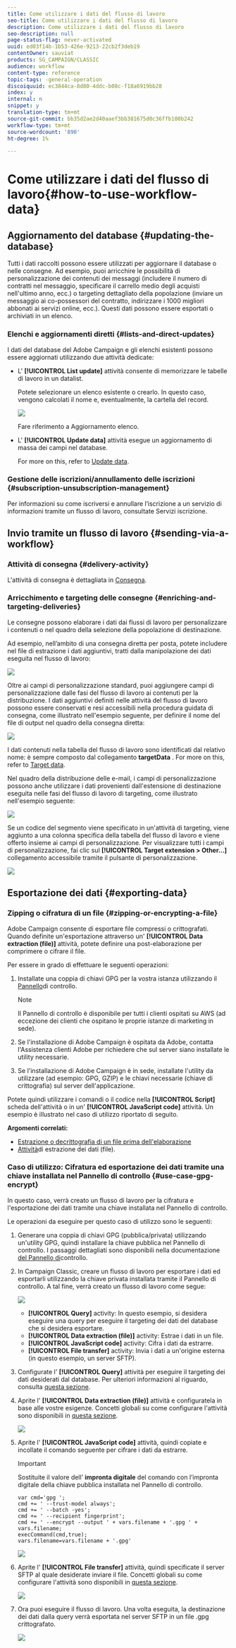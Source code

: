 ```yaml
---
title: Come utilizzare i dati del flusso di lavoro
seo-title: Come utilizzare i dati del flusso di lavoro
description: Come utilizzare i dati del flusso di lavoro
seo-description: null
page-status-flag: never-activated
uuid: ed03f14b-1b53-426e-9213-22cb2f3deb19
contentOwner: sauviat
products: SG_CAMPAIGN/CLASSIC
audience: workflow
content-type: reference
topic-tags: -general-operation
discoiquuid: ec3844ca-8d80-4ddc-b08c-f18a6919bb28
index: y
internal: n
snippet: y
translation-type: tm+mt
source-git-commit: bb35d2ae2d40aaef3bb381675d0c36ffb100b242
workflow-type: tm+mt
source-wordcount: '890'
ht-degree: 1%

---
```



# Come utilizzare i dati del flusso di lavoro{#how-to-use-workflow-data}

## Aggiornamento del database {#updating-the-database}

Tutti i dati raccolti possono essere utilizzati per aggiornare il database o nelle consegne. Ad esempio, puoi arricchire le possibilità di personalizzazione dei contenuti dei messaggi (includere il numero di contratti nel messaggio, specificare il carrello medio degli acquisti nell&#39;ultimo anno, ecc.) o targeting dettagliato della popolazione (inviare un messaggio ai co-possessori del contratto, indirizzare i 1000 migliori abbonati ai servizi online, ecc.). Questi dati possono essere esportati o archiviati in un elenco.

### Elenchi e aggiornamenti diretti {#lists-and-direct-updates}

I dati del database del Adobe Campaign  e gli elenchi esistenti possono essere aggiornati utilizzando due attività dedicate:

* L&#39; **[!UICONTROL List update]** attività consente di memorizzare le tabelle di lavoro in un datalist.

   Potete selezionare un elenco esistente o crearlo. In questo caso, vengono calcolati il nome e, eventualmente, la cartella del record.

   ![](assets/s_user_create_list.png)

   Fare riferimento a Aggiornamento [](../../workflow/using/list-update.md)elenco.

* L&#39; **[!UICONTROL Update data]** attività esegue un aggiornamento di massa dei campi nel database.

   For more on this, refer to [Update data](../../workflow/using/update-data.md).

### Gestione delle iscrizioni/annullamento delle iscrizioni {#subscription-unsubscription-management}

Per informazioni su come iscriversi e annullare l’iscrizione a un servizio di informazioni tramite un flusso di lavoro, consultate Servizi [](../../workflow/using/subscription-services.md)iscrizione.

## Invio tramite un flusso di lavoro {#sending-via-a-workflow}

### Attività di consegna {#delivery-activity}

L&#39;attività di consegna è dettagliata in [Consegna](../../workflow/using/delivery.md).

### Arricchimento e targeting delle consegne {#enriching-and-targeting-deliveries}

Le consegne possono elaborare i dati dai flussi di lavoro per personalizzare i contenuti o nel quadro della selezione della popolazione di destinazione.

Ad esempio, nell’ambito di una consegna diretta per posta, potete includere nel file di estrazione i dati aggiuntivi, tratti dalla manipolazione dei dati eseguita nel flusso di lavoro:

![](assets/s_advuser_add_data_postal_mail.png)

Oltre ai campi di personalizzazione standard, puoi aggiungere campi di personalizzazione dalle fasi del flusso di lavoro ai contenuti per la distribuzione. I dati aggiuntivi definiti nelle attività del flusso di lavoro possono essere conservati e resi accessibili nella procedura guidata di consegna, come illustrato nell&#39;esempio seguente, per definire il nome del file di output nel quadro della consegna diretta:

![](assets/s_advuser_using_additional_data.png)

I dati contenuti nella tabella del flusso di lavoro sono identificati dal relativo nome: è sempre composto dal collegamento **targetData** . For more on this, refer to [Target data](../../workflow/using/data-life-cycle.md#target-data).

Nel quadro della distribuzione delle e-mail, i campi di personalizzazione possono anche utilizzare i dati provenienti dall&#39;estensione di destinazione eseguita nelle fasi del flusso di lavoro di targeting, come illustrato nell&#39;esempio seguente:

![](assets/s_advuser_add_data_email.png)

Se un codice del segmento viene specificato in un&#39;attività di targeting, viene aggiunto a una colonna specifica della tabella del flusso di lavoro e viene offerto insieme ai campi di personalizzazione. Per visualizzare tutti i campi di personalizzazione, fai clic sul **[!UICONTROL Target extension > Other...]** collegamento accessibile tramite il pulsante di personalizzazione.

![](assets/s_advuser_segment_code_select.png)

## Esportazione dei dati {#exporting-data}

### Zipping o cifratura di un file {#zipping-or-encrypting-a-file}

 Adobe Campaign consente di esportare file compressi o crittografati. Quando definite un&#39;esportazione attraverso un&#39; **[!UICONTROL Data extraction (file)]** attività, potete definire una post-elaborazione per comprimere o cifrare il file.

Per essere in grado di effettuare le seguenti operazioni:

1. Installate una coppia di chiavi GPG per la vostra istanza utilizzando il [Pannello](https://docs.adobe.com/content/help/en/control-panel/using/instances-settings/gpg-keys-management.html#encrypting-data)di controllo.

   >[!NOTE]
   >
   >Il Pannello di controllo è disponibile per tutti i clienti ospitati su AWS (ad eccezione dei clienti che ospitano le proprie istanze di marketing in sede).

1. Se l&#39;installazione di  Adobe Campaign è ospitata da Adobe, contatta l&#39;Assistenza clienti Adobe per richiedere che sul server siano installate le utility necessarie.
1. Se l&#39;installazione di  Adobe Campaign è in sede, installate l&#39;utility da utilizzare (ad esempio: GPG, GZIP) e le chiavi necessarie (chiave di crittografia) sul server dell&#39;applicazione.

Potete quindi utilizzare i comandi o il codice nella **[!UICONTROL Script]** scheda dell&#39;attività o in un&#39; **[!UICONTROL JavaScript code]** attività. Un esempio è illustrato nel caso di utilizzo riportato di seguito.

**Argomenti correlati:**

* [Estrazione o decrittografia di un file prima dell&#39;elaborazione](../../workflow/using/importing-data.md#unzipping-or-decrypting-a-file-before-processing)
* [Attività](../../workflow/using/extraction--file-.md)di estrazione dei dati (file).

### Caso di utilizzo: Cifratura ed esportazione dei dati tramite una chiave installata nel Pannello di controllo {#use-case-gpg-encrypt}

In questo caso, verrà creato un flusso di lavoro per la cifratura e l&#39;esportazione dei dati tramite una chiave installata nel Pannello di controllo.

Le operazioni da eseguire per questo caso di utilizzo sono le seguenti:

1. Generare una coppia di chiavi GPG (pubblica/privata) utilizzando un&#39;utility GPG, quindi installare la chiave pubblica nel Pannello di controllo. I passaggi dettagliati sono disponibili nella documentazione [del Pannello di](https://docs.adobe.com/content/help/en/control-panel/using/instances-settings/gpg-keys-management.html#encrypting-data)controllo.

1. In Campaign Classic, creare un flusso di lavoro per esportare i dati ed esportarli utilizzando la chiave privata installata tramite il Pannello di controllo. A tal fine, verrà creato un flusso di lavoro come segue:

   ![](assets/gpg-workflow-encrypt.png)

   * **[!UICONTROL Query]** activity: In questo esempio, si desidera eseguire una query per eseguire il targeting dei dati del database che si desidera esportare.
   * **[!UICONTROL Data extraction (file)]** activity: Estrae i dati in un file.
   * **[!UICONTROL JavaScript code]** activity: Cifra i dati da estrarre.
   * **[!UICONTROL File transfer]** activity: Invia i dati a un&#39;origine esterna (in questo esempio, un server SFTP).

1. Configurate l&#39; **[!UICONTROL Query]** attività per eseguire il targeting dei dati desiderati dal database. Per ulteriori informazioni al riguardo, consulta [questa sezione](../../workflow/using/query.md).

1. Aprite l&#39; **[!UICONTROL Data extraction (file)]** attività e configuratela in base alle vostre esigenze. Concetti globali su come configurare l&#39;attività sono disponibili in [questa sezione](../../workflow/using/extraction--file-.md).

   ![](assets/gpg-data-extraction.png)

1. Aprite l&#39; **[!UICONTROL JavaScript code]** attività, quindi copiate e incollate il comando seguente per cifrare i dati da estrarre.

   >[!IMPORTANT]
   >
   >Sostituite il valore dell’ **impronta digitale** del comando con l’impronta digitale della chiave pubblica installata nel Pannello di controllo.

   ```
   var cmd='gpg ';
   cmd += ' --trust-model always';
   cmd += ' --batch -yes';
   cmd += ' --recipient fingerprint';
   cmd += ' --encrypt --output ' + vars.filename + '.gpg ' + vars.filename;
   execCommand(cmd,true);
   vars.filename=vars.filename + '.gpg'
   ```

   ![](assets/gpg-script.png)

1. Aprite l&#39; **[!UICONTROL File transfer]** attività, quindi specificate il server SFTP al quale desiderate inviare il file. Concetti globali su come configurare l&#39;attività sono disponibili in [questa sezione](../../workflow/using/file-transfer.md).

   ![](assets/gpg-file-transfer.png)

1. Ora puoi eseguire il flusso di lavoro. Una volta eseguita, la destinazione dei dati dalla query verrà esportata nel server SFTP in un file .gpg crittografato.

   ![](assets/gpg-sftp-encrypt.png)
